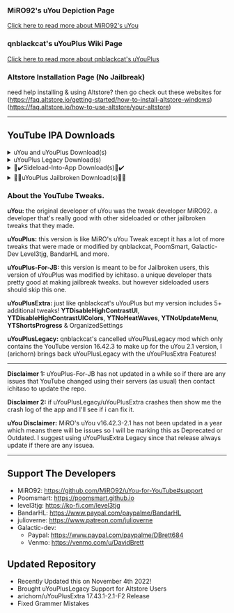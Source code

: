 ### MiRO92's uYou Depiction Page
[Click here to read more about MiRO92's uYou](https://miro92.com/repo/depictions/?p=com.miro.uyou)
### qnblackcat's uYouPlus Wiki Page
[Click here to read more about qnblackcat's uYouPlus](https://github.com/qnblackcat/uYouPlus/wiki)

### Altstore Installation Page (No Jailbreak)
need help installing & using Altstore? then go check out these websites for 
(https://faq.altstore.io/getting-started/how-to-install-altstore-windows)
(https://faq.altstore.io/how-to-use-altstore/your-altstore)

----------------------------------

## YouTube IPA Downloads
<details> 
  <summary>uYou and uYouPlus Download(s)</summary>
  
   | Download Link | App Name | App Version | uYou Version | Release Name | Released By | File Type |
   |-------------|:------:|:-------:|:------:|:---------:|:---------:|:---------:|
   | [Direct Download](https://miro92.com/repo/depictions/com.miro.uyou/iPA/YouTube_16.42.3_uYou_2.1.ipa) | YouTube | v16.42.3 | v2.1 | uYou | MiRO92 | IPA |
   
   | Download Link | App Name | App Version | uYou Version | Release Name | Released By | File Type |
   |-------------|:------:|:-------:|:------:|:---------:|:---------:|:---------:|
   | [Direct Download](https://github.com/qnblackcat/uYouPlus/releases/download/v17.42.7-2.1/uYouPlus_17.42.7_2.1.ipa) | YouTube | v17.42.7 | v2.1 | uYouPlus | qnblackcat | IPA |
 
   | Download Link | App Name | App Version | uYou Version | Release Name | Released By | File Type |
   |-------------|:------:|:-------:|:------:|:---------:|:---------:|:---------:|
   | [Direct Download](https://github.com/arichorn/uYouPlusExtra/releases/download/v17.43.1-2.1-(345)/uYouPlusExtra_17.43.1_2.1_F2.ipa) | YouTube | v17.43.1 | v2.1 | uYouPlusExtra | arichorn | IPA |
</details>

<details>
  <summary>uYouPlus Legacy Download(s)</summary>
  
   | Download Link | App Name | App Version | uYou Version | Release Name | Released By | File Type | IPA Updated On |
   |-------------|:------:|:-------:|:------:|:---------:|:---------:|:---------:|:---------:|
   | [Direct Download](https://github.com/arichorn/uYouPlusExtra/releases/download/v16.42.3-2.1-(328)/uYouPlusExtra_16.42.3_2.1.ipa) | YouTube | v16.42.3 | v2.1 | uYouPlusExtra | arichorn | IPA | November 4th 2022 |
</details>

<details>
  <summary>📲✔️Sideload-Into-App Download(s)📲✔️</summary>
**Sideloading (No Jailbreak):** Download one of the IPA files from here and then plug in your device into your Mac/Windows and install the app using Altstore/Sideloadly and then after that you might have to refresh it every week to prevent it from expiring and for users who don't tend to jailbreak their device. the safer way of installing uYou/uYou+/Cercube+.

**Outdated Meaning:** if you see the text **(OUTDATED)** next to the Release Name then it is not recommended for download. and what Outdated means is like Not Up-To-Date, Broken Stuff, Issues & other stuff that could happen. I will only label them as Outdated if they haven't updated in a year.
   | Download Link | uYou Version | App Version | Release Name | Released By | App Safety | App Type |
   |-------------|:------:|:-------:|:------:|:---------:|:--------------:|:---------:|
   | [Direct-App Download](https://tinyurl.com/2spf7u53) | v2.1 | v16.42.3 | uYou (OUTDATED) | MiRO92 | Non-Jailbroken 📲✅ | Altstore

   | Download Link | uYou Version | App Version | Release Name | Released By | App Safety | App Type |
   |-------------|:------:|:-------:|:------:|:---------:|:--------------:|:---------:|
   | [Direct-App Download](https://tinyurl.com/4c2rdr5b) | v2.1 | v16.42.3 | uYouPlusLegacy | arichorn | Non-Jailbroken 📲✅ | Altstore
  
   | Download Link | uYou Version | App Version | Release Name | Released By | App Safety | App Type |
   |-------------|:------:|:-------:|:------:|:---------:|:--------------:|:---------:|
   | [Direct-App Download](https://tinyurl.com/4j5nyb6z) | v2.1 | v17.42.7 | uYouPlus | qnblackcat | Non-Jailbroken 📲✅ | Altstore

   | Download Link | uYou Version | App Version | Release Name | Released By | App Safety | App Type |
   |-------------|:------:|:-------:|:------:|:---------:|:--------------:|:---------:|
   | [Direct-App Download](https://tinyurl.com/ycknuvn5) | v2.1 | v17.43.1 | uYouPlusExtra | arichorn | Non-Jailbroken 📲✅ | Altstore
</details>

<details>
  <summary>📲🚫uYouPlus Jailbroken Download(s)📲🚫</summary>
uYouPlus-For-JB might be a little outdated as if it doesn't support YouTube v17.30.1-newer.
   | Download Link | Deb Version | App Version | Release Name | Released By | App Safety | App Type |
   |----------|:---------:|:--------------:|:------------:|:-----------:|:-------------:|:-------:|
   | [Download](https://www.ios-repo-updates.com/repository/ichitaso-repository/package/com.ichitaso.uyouplus) | 1.0.7 | v17.17.4-v17.29.3 | uYouPlus-For-JB | ichitaso | Jailbroken 📵❎ | Cydia
</details>

### About the YouTube Tweaks.
**uYou:** the original developer of uYou was the tweak developer MiRO92. a developer that's really good with other sideloaded or other jailbroken tweaks that they made.

**uYouPlus:** this version is like MiRO's uYou Tweak except it has a lot of more tweaks that were made or modified by qnblackcat, PoomSmart, Galactic-Dev Level3tjg, BandarHL and more.

**uYouPlus-For-JB:** this version is meant to be for Jailbroken users, this version of uYouPlus was modified by ichitaso. a unique developer thats pretty good at making jailbreak tweaks. but however sideloaded users should skip this one.

**uYouPlusExtra:** just like qnblackcat's uYouPlus but my version includes 5+ additional tweaks! **YTDisableHighContrastUI**, **YTDisableHighContrastUIColors**, **YTNoHeatWaves**, **YTNoUpdateMenu**, **YTShortsProgress** & OrganizedSettings

**uYouPlusLegacy:** qnblackcat's cancelled uYouPlusLegacy mod which only contains the YouTube version 16.42.3 to make up for the uYou 2.1 version, I (arichorn) brings back uYouPlusLegacy with the uYouPlusExtra Features!

----------------------------------

**Disclaimer 1:** uYouPlus-For-JB has not updated in a while so if there are any issues that YouTube changed using their servers (as usual) then contact ichitaso to update the repo.

**Disclaimer 2:** if uYouPlusLegacy/uYouPlusExtra crashes then show me the crash log of the app and I'll see if i can fix it.

**uYou Disclaimer:** MiRO's uYou v16.42.3-2.1 has not been updated in a year which means there will be issues so I will be marking this as Deprecated or Outdated. I suggest using uYouPlusExtra Legacy since that release always update if there are any issuea.

----------------------------------

## Support The Developers
- MiRO92: https://github.com/MiRO92/uYou-for-YouTube#support
- Poomsmart: https://poomsmart.github.io
- level3tjg: https://ko-fi.com/level3tjg
- BandarHL: https://www.paypal.com/paypalme/BandarHL
- julioverne: https://www.patreon.com/julioverne
- Galactic-dev:
  - Paypal: https://www.paypal.com/paypalme/DBrett684
  - Venmo: https://venmo.com/u/DavidBrett

## Updated Repository
- Recently Updated this on November 4th 2022!
- Brought uYouPlusLegacy Support for Altstore Users
- arichorn/uYouPlusExtra 17.43.1-2.1-F2 Release
- Fixed Grammer Mistakes
